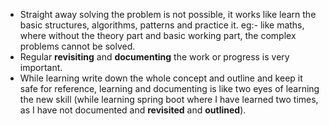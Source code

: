 - Straight away solving the problem is not possible, it works like learn the basic structures, algorithms, patterns
and practice it. eg:- like maths, where without the theory part and basic working part, the complex problems 
cannot be solved.
- Regular **revisiting** and **documenting** the work or progress is very important.
- While learning write down the whole concept and outline and keep it safe for reference, learning and documenting is
like two eyes of learning the new skill (while learning spring boot where I have learned two times, as I have not documented
and **revisited** and **outlined**).